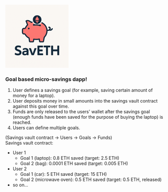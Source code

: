 <img src="./SavETH-logo.png" width="200" height="200"/>  

### Goal based micro-savings dapp!

1. User defines a savings goal (for example, saving certain amount of money for a laptop).
2. User deposits money in small amounts into the savings vault contract against this goal over time.
3. Funds are only released to the users' wallet after the savings goal (enough funds have been saved for the purpose of buying the laptop) is reached.
4. Users can define multiple goals.

(Savings vault contract -> Users -> Goals -> Funds)  
Savings vault contract:
- User 1
    - Goal 1 (laptop): 0.8 ETH saved (target: 2.5 ETH)
    - Goal 2 (bag): 0.0001 ETH saved (target: 0.005 ETH)
- User 2
    - Goal 1 (car): 5 ETH saved (target: 15 ETH)
    - Goal 2 (microwave oven): 0.5 ETH saved (target: 0.5 ETH, released)
- so on...